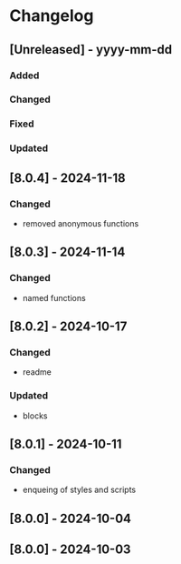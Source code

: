 # Changelog
## [Unreleased] - yyyy-mm-dd

### Added

### Changed

### Fixed

### Updated

## [8.0.4] - 2024-11-18


### Changed
- removed anonymous functions

## [8.0.3] - 2024-11-14


### Changed
- named functions

## [8.0.2] - 2024-10-17


### Changed
- readme

### Updated
- blocks

## [8.0.1] - 2024-10-11


### Changed
- enqueing of styles and scripts

## [8.0.0] - 2024-10-04


## [8.0.0] - 2024-10-03
